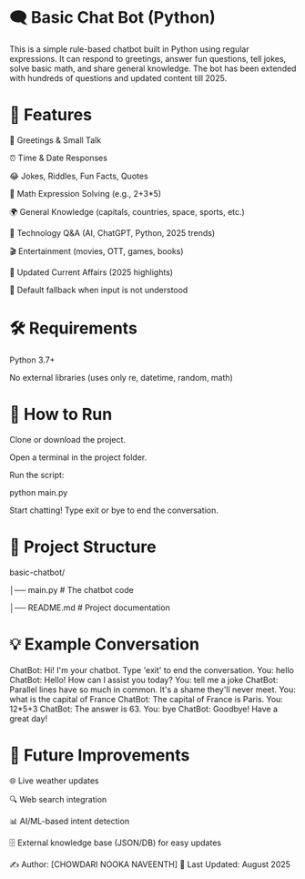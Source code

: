 # 🗨️ Basic Chat Bot (Python)

This is a simple rule-based chatbot built in Python using regular expressions.
It can respond to greetings, answer fun questions, tell jokes, solve basic math, and share general knowledge.
The bot has been extended with hundreds of questions and updated content till 2025.

# 📌 Features

👋 Greetings & Small Talk

⏰ Time & Date Responses

😂 Jokes, Riddles, Fun Facts, Quotes

🧮 Math Expression Solving (e.g., 2+3*5)

🌍 General Knowledge (capitals, countries, space, sports, etc.)

🤖 Technology Q&A (AI, ChatGPT, Python, 2025 trends)

🎬 Entertainment (movies, OTT, games, books)

📰 Updated Current Affairs (2025 highlights)

🔄 Default fallback when input is not understood

# 🛠️ Requirements

Python 3.7+

No external libraries (uses only re, datetime, random, math)

# 🚀 How to Run

Clone or download the project.

Open a terminal in the project folder.

Run the script:

python main.py


Start chatting! Type exit or bye to end the conversation.

# 📂 Project Structure
basic-chatbot/

│── main.py                     # The chatbot code

│── README.md                   # Project documentation

# 💡 Example Conversation
ChatBot: Hi! I'm your chatbot. Type 'exit' to end the conversation.
You: hello
ChatBot: Hello! How can I assist you today?
You: tell me a joke
ChatBot: Parallel lines have so much in common. It's a shame they'll never meet.
You: what is the capital of France
ChatBot: The capital of France is Paris.
You: 12*5+3
ChatBot: The answer is 63.
You: bye
ChatBot: Goodbye! Have a great day!

# 📌 Future Improvements

🌐 Live weather updates

🔍 Web search integration

📊 AI/ML-based intent detection

🗄️ External knowledge base (JSON/DB) for easy updates

✍️ Author: [CHOWDARI NOOKA NAVEENTH]
📅 Last Updated: August 2025

